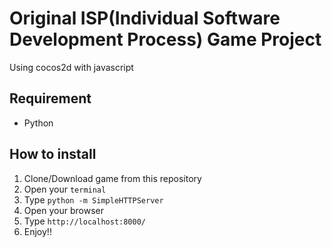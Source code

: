# Original ISP(Individual Software Development Process) Game Project
Using cocos2d with javascript
## Requirement
* Python

## How to install
1. Clone/Download game from this repository
2. Open your `terminal`
3. Type `python -m SimpleHTTPServer`
4. Open your browser
5. Type `http://localhost:8000/`
6. Enjoy!!

